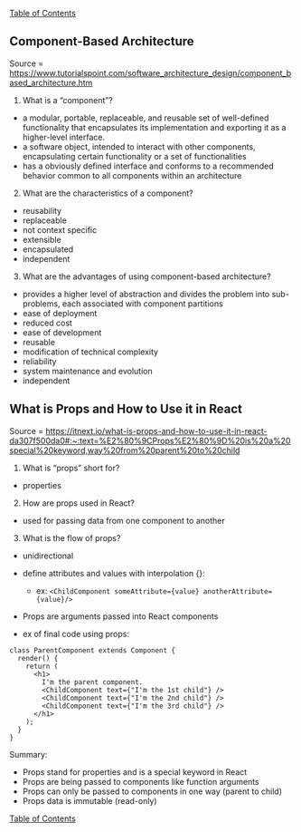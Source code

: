 [Table of Contents](https://jon-gitter.github.io/reading-notes/)

## Component-Based Architecture
Source = https://www.tutorialspoint.com/software_architecture_design/component_based_architecture.htm

1. What is a “component”?
  - a modular, portable, replaceable, and reusable set of well-defined functionality that encapsulates its implementation and exporting it as a higher-level interface.
  - a software object, intended to interact with other components, encapsulating certain functionality or a set of functionalities
  - has a obviously defined interface and conforms to a recommended behavior common to all components within an architecture
2. What are the characteristics of a component?
  - reusability
  - replaceable
  - not context specific
  - extensible
  - encapsulated
  - independent
3. What are the advantages of using component-based architecture?
  - provides a higher level of abstraction and divides the problem into sub-problems, each associated with component partitions
  - ease of deployment
  - reduced cost
  - ease of development
  - reusable
  - modification of technical complexity
  - reliability
  - system maintenance and evolution
  - independent


## What is Props and How to Use it in React
Source = https://itnext.io/what-is-props-and-how-to-use-it-in-react-da307f500da0#:~:text=%E2%80%9CProps%E2%80%9D%20is%20a%20special%20keyword,way%20from%20parent%20to%20child

1. What is “props” short for?
  - properties
2. How are props used in React?
  - used for passing data from one component to another
3. What is the flow of props?
  - unidirectional 

- define attributes and values with interpolation {}:
  - ex: `<ChildComponent someAttribute={value} anotherAttribute={value}/>`
- Props are arguments passed into React components

- ex of final code using props:
``` 
class ParentComponent extends Component { 
  render() {
    return (
      <h1>
        I'm the parent component.
        <ChildComponent text={"I'm the 1st child"} />
        <ChildComponent text={"I'm the 2nd child"} />
        <ChildComponent text={"I'm the 3rd child"} />
      </h1>
    );
  }
}
```

Summary:
- Props stand for properties and is a special keyword in React
- Props are being passed to components like function arguments
- Props can only be passed to components in one way (parent to child)
- Props data is immutable (read-only)




[Table of Contents](https://jon-gitter.github.io/reading-notes/)